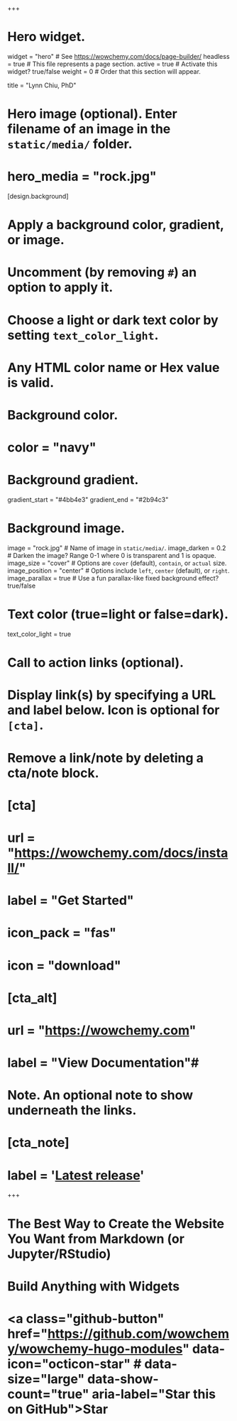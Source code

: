 +++
# Hero widget.
widget = "hero"  # See https://wowchemy.com/docs/page-builder/
headless = true  # This file represents a page section.
active = true  # Activate this widget? true/false
weight = 0  # Order that this section will appear.

title = "Lynn Chiu, PhD"

# Hero image (optional). Enter filename of an image in the `static/media/` folder.
# hero_media = "rock.jpg"

[design.background]
  # Apply a background color, gradient, or image.
  #   Uncomment (by removing `#`) an option to apply it.
  #   Choose a light or dark text color by setting `text_color_light`.
  #   Any HTML color name or Hex value is valid.

  # Background color.
  # color = "navy"
  
  # Background gradient.
  gradient_start = "#4bb4e3"
  gradient_end = "#2b94c3"
  
  # Background image.
   image = "rock.jpg"  # Name of image in `static/media/`.
   image_darken = 0.2  # Darken the image? Range 0-1 where 0 is transparent and 1 is opaque.
   image_size = "cover"  #  Options are `cover` (default), `contain`, or `actual` size.
   image_position = "center"  # Options include `left`, `center` (default), or `right`.
   image_parallax = true  # Use a fun parallax-like fixed background effect? true/false
  
  # Text color (true=light or false=dark).
  text_color_light = true

# Call to action links (optional).
#   Display link(s) by specifying a URL and label below. Icon is optional for `[cta]`.
#   Remove a link/note by deleting a cta/note block.
# [cta]
#   url = "https://wowchemy.com/docs/install/"
#   label = "Get Started"
#   icon_pack = "fas"
#   icon = "download"
#   
# [cta_alt]
#   url = "https://wowchemy.com"
#   label = "View Documentation"# 

# Note. An optional note to show underneath the links.
# [cta_note]
#   label = '<a class="js-github-release" href="https://wowchemy.com/updates" data-repo="wowchemy/wowchemy-hugo-modules">Latest release<!-- V --></a>'
+++
# 
# **The Best Way to Create the Website You Want from Markdown (or Jupyter/RStudio)**
# 
# Build **Anything** with Widgets
# 
# <span style="text-shadow: none;"><a class="github-button" href="https://github.com/wowchemy/wowchemy-hugo-modules" data-icon="octicon-star" # data-size="large" data-show-count="true" aria-label="Star this on GitHub">Star</a><script async defer src="https://buttons.github.io/buttons.js"></# script></span>
# 